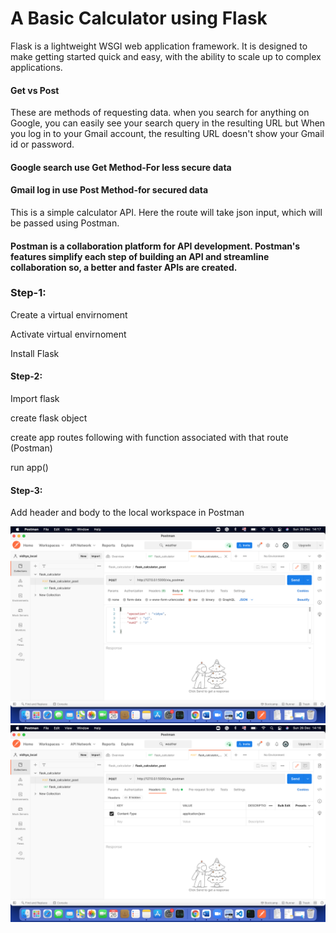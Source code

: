 
# A Basic Calculator using Flask

Flask is a lightweight WSGI web application framework. It is designed to make getting started quick and easy, with the ability to scale up to complex applications.

#### Get vs Post
These are methods of requesting data.
when you search for anything on Google, you can easily see your search query in the resulting URL but When you log in to your Gmail account, the resulting URL doesn't show your Gmail id or password.
#### Google search use Get Method-For less secure data 
#### Gmail log in use Post Method-for secured data

This is a simple calculator API. Here the route will take json input, which will be passed using Postman.

#### Postman is a collaboration platform for API development. Postman's features simplify each step of building an API and streamline collaboration so, a better and faster APIs are created.

### Step-1:
Create a virtual envirnoment

Activate virtual envirnoment

Install Flask

#### Step-2:
Import flask

create flask object

create app routes following with function associated with that route (Postman)

run app()

#### Step-3:
Add header and body to the local workspace in Postman

<img src="images/Postman_body.png" width="900">

<img src="images/Postman_header.png" width="900">





